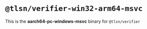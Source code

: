 # `@tlsn/verifier-win32-arm64-msvc`

This is the **aarch64-pc-windows-msvc** binary for `@tlsn/verifier`
